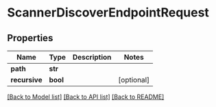 # ScannerDiscoverEndpointRequest

## Properties

Name | Type | Description | Notes
------------ | ------------- | ------------- | -------------
**path** | **str** |  | 
**recursive** | **bool** |  | [optional] 

[[Back to Model list]](../#documentation-for-models) [[Back to API list]](../#documentation-for-api-endpoints) [[Back to README]](../)


